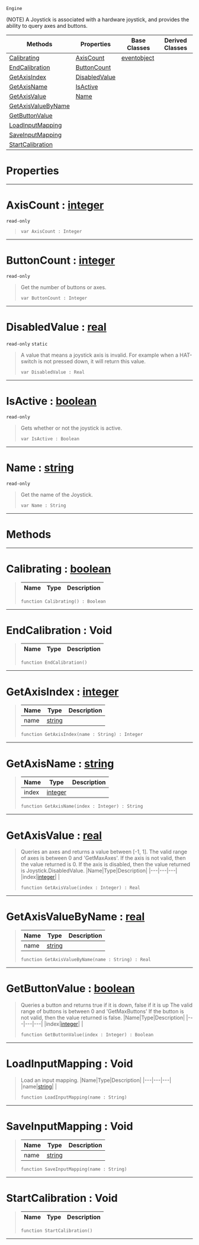  `Engine`

(NOTE) A Joystick is associated with a hardware joystick, and provides the ability to query axes and buttons.

|Methods|Properties|Base Classes|Derived Classes|
|---|---|---|---|
|[ Calibrating](https://github.com/dragonCASTjosh/PlasmaDocs/blob/master/code_reference/class_reference/joystick.markdown#calibrating-plasma-engine)|[ AxisCount](https://github.com/dragonCASTjosh/PlasmaDocs/blob/master/code_reference/class_reference/joystick.markdown#axiscount-plasma-engine-do)|[eventobject](https://github.com/dragonCASTjosh/PlasmaDocs/blob/master/code_reference/class_reference/eventobject.markdown)| |
|[ EndCalibration](https://github.com/dragonCASTjosh/PlasmaDocs/blob/master/code_reference/class_reference/joystick.markdown#endcalibration-void)|[ ButtonCount](https://github.com/dragonCASTjosh/PlasmaDocs/blob/master/code_reference/class_reference/joystick.markdown#buttoncount-plasma-engine)| | |
|[ GetAxisIndex](https://github.com/dragonCASTjosh/PlasmaDocs/blob/master/code_reference/class_reference/joystick.markdown#getaxisindex-plasma-engine)|[ DisabledValue](https://github.com/dragonCASTjosh/PlasmaDocs/blob/master/code_reference/class_reference/joystick.markdown#disabledvalue-plasma-engin)| | |
|[ GetAxisName](https://github.com/dragonCASTjosh/PlasmaDocs/blob/master/code_reference/class_reference/joystick.markdown#getaxisname-plasma-engine)|[ IsActive](https://github.com/dragonCASTjosh/PlasmaDocs/blob/master/code_reference/class_reference/joystick.markdown#isactive-plasma-engine-doc)| | |
|[ GetAxisValue](https://github.com/dragonCASTjosh/PlasmaDocs/blob/master/code_reference/class_reference/joystick.markdown#getaxisvalue-plasma-engine)|[ Name](https://github.com/dragonCASTjosh/PlasmaDocs/blob/master/code_reference/class_reference/joystick.markdown#name-plasma-engine-documen)| | |
|[ GetAxisValueByName](https://github.com/dragonCASTjosh/PlasmaDocs/blob/master/code_reference/class_reference/joystick.markdown#getaxisvaluebyname-plasma)| | | |
|[ GetButtonValue](https://github.com/dragonCASTjosh/PlasmaDocs/blob/master/code_reference/class_reference/joystick.markdown#getbuttonvalue-plasma-engi)| | | |
|[ LoadInputMapping](https://github.com/dragonCASTjosh/PlasmaDocs/blob/master/code_reference/class_reference/joystick.markdown#loadinputmapping-void)| | | |
|[ SaveInputMapping](https://github.com/dragonCASTjosh/PlasmaDocs/blob/master/code_reference/class_reference/joystick.markdown#saveinputmapping-void)| | | |
|[ StartCalibration](https://github.com/dragonCASTjosh/PlasmaDocs/blob/master/code_reference/class_reference/joystick.markdown#startcalibration-void)| | | |


 #  Properties


---  
 #  AxisCount : [integer](https://github.com/dragonCASTjosh/PlasmaDocs/blob/master/code_reference/lightning_base_types/integer.markdown)

 `read-only`

> 
> ``` lang=cpp, name=Lightning
> var AxisCount : Integer


---  
 #  ButtonCount : [integer](https://github.com/dragonCASTjosh/PlasmaDocs/blob/master/code_reference/lightning_base_types/integer.markdown)

 `read-only`

> Get the number of buttons or axes.
> ``` lang=cpp, name=Lightning
> var ButtonCount : Integer


---  
 #  DisabledValue : [real](https://github.com/dragonCASTjosh/PlasmaDocs/blob/master/code_reference/lightning_base_types/real.markdown)

 `read-only` `static`

> A value that means a joystick axis is invalid. For example when a HAT-switch is not pressed down, it will return this value.
> ``` lang=cpp, name=Lightning
> var DisabledValue : Real


---  
 #  IsActive : [boolean](https://github.com/dragonCASTjosh/PlasmaDocs/blob/master/code_reference/lightning_base_types/boolean.markdown)

 `read-only`

> Gets whether or not the joystick is active.
> ``` lang=cpp, name=Lightning
> var IsActive : Boolean


---  
 #  Name : [string](https://github.com/dragonCASTjosh/PlasmaDocs/blob/master/code_reference/lightning_base_types/string.markdown)

 `read-only`

> Get the name of the Joystick.
> ``` lang=cpp, name=Lightning
> var Name : String


---  
 #  Methods


---  
 #  Calibrating : [boolean](https://github.com/dragonCASTjosh/PlasmaDocs/blob/master/code_reference/lightning_base_types/boolean.markdown)

> 
> |Name|Type|Description|
> |---|---|---|
> ``` lang=cpp, name=Lightning
> function Calibrating() : Boolean
> ``` 


---  
 #  EndCalibration : Void

> 
> |Name|Type|Description|
> |---|---|---|
> ``` lang=cpp, name=Lightning
> function EndCalibration()
> ``` 


---  
 #  GetAxisIndex : [integer](https://github.com/dragonCASTjosh/PlasmaDocs/blob/master/code_reference/lightning_base_types/integer.markdown)

> 
> |Name|Type|Description|
> |---|---|---|
> |name|[string](https://github.com/dragonCASTjosh/PlasmaDocs/blob/master/code_reference/lightning_base_types/string.markdown)| |
> ``` lang=cpp, name=Lightning
> function GetAxisIndex(name : String) : Integer
> ``` 


---  
 #  GetAxisName : [string](https://github.com/dragonCASTjosh/PlasmaDocs/blob/master/code_reference/lightning_base_types/string.markdown)

> 
> |Name|Type|Description|
> |---|---|---|
> |index|[integer](https://github.com/dragonCASTjosh/PlasmaDocs/blob/master/code_reference/lightning_base_types/integer.markdown)| |
> ``` lang=cpp, name=Lightning
> function GetAxisName(index : Integer) : String
> ``` 


---  
 #  GetAxisValue : [real](https://github.com/dragonCASTjosh/PlasmaDocs/blob/master/code_reference/lightning_base_types/real.markdown)

> Queries an axes and returns a value between [-1, 1]. The valid range of axes is between 0 and 'GetMaxAxes'. If the axis is not valid, then the value returned is 0. If the axis is disabled, then the value returned is Joystick.DisabledValue.
> |Name|Type|Description|
> |---|---|---|
> |index|[integer](https://github.com/dragonCASTjosh/PlasmaDocs/blob/master/code_reference/lightning_base_types/integer.markdown)| |
> ``` lang=cpp, name=Lightning
> function GetAxisValue(index : Integer) : Real
> ``` 


---  
 #  GetAxisValueByName : [real](https://github.com/dragonCASTjosh/PlasmaDocs/blob/master/code_reference/lightning_base_types/real.markdown)

> 
> |Name|Type|Description|
> |---|---|---|
> |name|[string](https://github.com/dragonCASTjosh/PlasmaDocs/blob/master/code_reference/lightning_base_types/string.markdown)| |
> ``` lang=cpp, name=Lightning
> function GetAxisValueByName(name : String) : Real
> ``` 


---  
 #  GetButtonValue : [boolean](https://github.com/dragonCASTjosh/PlasmaDocs/blob/master/code_reference/lightning_base_types/boolean.markdown)

> Queries a button and returns true if it is down, false if it is up The valid range of buttons is between 0 and 'GetMaxButtons' If the button is not valid, then the value returned is false.
> |Name|Type|Description|
> |---|---|---|
> |index|[integer](https://github.com/dragonCASTjosh/PlasmaDocs/blob/master/code_reference/lightning_base_types/integer.markdown)| |
> ``` lang=cpp, name=Lightning
> function GetButtonValue(index : Integer) : Boolean
> ``` 


---  
 #  LoadInputMapping : Void

> Load an input mapping.
> |Name|Type|Description|
> |---|---|---|
> |name|[string](https://github.com/dragonCASTjosh/PlasmaDocs/blob/master/code_reference/lightning_base_types/string.markdown)| |
> ``` lang=cpp, name=Lightning
> function LoadInputMapping(name : String)
> ``` 


---  
 #  SaveInputMapping : Void

> 
> |Name|Type|Description|
> |---|---|---|
> |name|[string](https://github.com/dragonCASTjosh/PlasmaDocs/blob/master/code_reference/lightning_base_types/string.markdown)| |
> ``` lang=cpp, name=Lightning
> function SaveInputMapping(name : String)
> ``` 


---  
 #  StartCalibration : Void

> 
> |Name|Type|Description|
> |---|---|---|
> ``` lang=cpp, name=Lightning
> function StartCalibration()
> ``` 


---  
 

 